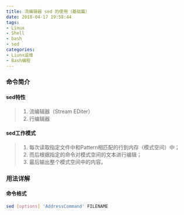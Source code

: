 ```yaml
---
title: 流编辑器 sed 的使用（基础篇）
date: 2018-04-17 19:58:44
tags: 
- Linux
- Shell
- bash
- sed
categories:
- Liunx运维
- Bash编程
---
```


### 命令简介

#### sed特性
> 1. 流编辑器（Stream EDiter）
> 2. 行编辑器

#### sed工作模式
> 1. 每次读取指定文件中和Pattern相匹配的行到内存（模式空间）中；
> 2. 而后根据指定的命令对模式空间的文本进行编辑；
> 3. 最后输出整个模式空间中的内容。

### 用法详解

#### 命令格式
```sh
sed [options] 'AddressCommand' FILENAME
```
  



